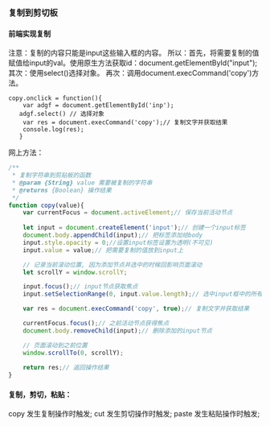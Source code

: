 ### 复制到剪切板
#### 前端实现复制
注意：复制的内容只能是input这些输入框的内容。
所以：首先，将需要复制的值赋值给input的val。使用原生方法获取id：document.getElementById("input");
其次：使用select()选择对象。
再次：调用document.execCommand('copy')方法。
```
copy.onclick = function(){
    var adgf = document.getElementById('inp');
   adgf.select() // 选择对象
    var res = document.execCommand('copy');// 复制文字并获取结果
    console.log(res);
   }
```

网上方法：
```js
/**
 * 复制字符串到剪贴板的函数
 * @param {String} value 需要被复制的字符串
 * @returns {Boolean} 操作结果
 */
function copy(value){
    var currentFocus = document.activeElement;// 保存当前活动节点
    
    let input = document.createElement('input');// 创建一个input标签
    document.body.appendChild(input);// 把标签添加给body
    input.style.opacity = 0;//设置input标签设置为透明(不可见)
    input.value = value;// 把需要复制的值放到input上

    // 记录当前滚动位置, 因为添加节点并选中的时候回影响页面滚动
    let scrollY = window.scrollY;

    input.focus();// input节点获取焦点
    input.setSelectionRange(0, input.value.length);// 选中input框中的所有文字

    var res = document.execCommand('copy', true);// 复制文字并获取结果

    currentFocus.focus();// 之前活动节点获得焦点
    document.body.removeChild(input);// 删除添加的input节点

    // 页面滚动到之前位置
    window.scrollTo(0, scrollY);
    
    return res;// 返回操作结果
}

```

#### 复制，剪切，粘贴：
copy 发生复制操作时触发;
cut 发生剪切操作时触发;
paste 发生粘贴操作时触发;
